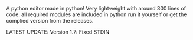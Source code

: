 A python editor made in python!
Very lightweight with around 300 lines of code. all required modules are included in python run it yourself or get the complied version from the releases.


LATEST UPDATE: Version 1.7: Fixed STDIN

